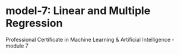 # model-7: Linear and Multiple Regression
Professional Certificate in Machine Learning &amp; Artificial Intelligence - module 7
